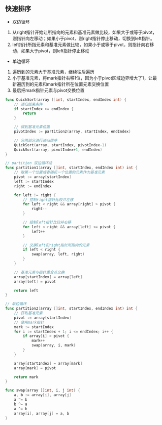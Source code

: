 ## 快速排序
- 双边循环
1. 从right指针开始让所指向的元素和基准元素做比较，如果大于或等于pivot，则指针向左移动；如果小于pivot，则right指针停止移动，切换到left指针。
2. left指针所指元素和基准元素做比较，如果小于或等于pivot，则指针向右移动，如果大于pivot，则left指针停止移动

- 单边循环
1. 遍历到的元素大于基准元素，继续往后遍历
2. 小于基准元素，将mark指针右移1位，因为小于pivot区域边界增大了1，让最新遍历到的元素和mark指针所在位置元素交换位置
3. 最后把mark指针元素与pivot交换位置

```go
func QuickSort(array []int, startIndex, endIndex int) {
	// 递归结束条件
	if startIndex >= endIndex {
		return
	}

	// 得到基准元素位置
	pivotIndex := partition2(array, startIndex, endIndex)

	// 分两部分进行递归排序
	QuickSort(array, startIndex, pivotIndex-1)
	QuickSort(array, pivotIndex+1, endIndex)
}

// partition 双边循环法
func partition1(array []int, startIndex, endIndex int) int {
	// 取第一个位置或者随机一个位置的元素作为基准元素
	pivot := array[startIndex]
	left := startIndex
	right := endIndex

	for left != right {
		// 控制right指针比较并左移
		for left < right && array[right] > pivot {
			right--
		}

		// 控制left指针比较并右移
		for left < right && array[left] <= pivot {
			left++
		}

		// 交换left和right指针所指向的元素
		if left < right {
			swap(array, left, right)
		}
	}

	// 基准元素与指针重合点交换
	array[startIndex] = array[left]
	array[left] = pivot

	return left
}

// 单边循环
func partition2(array []int, startIndex, endIndex int) int {
	// 获取基准元素
	pivot := array[startIndex]
	// 使用mark指针
	mark := startIndex
	for i := startIndex + 1; i <= endIndex; i++ {
		if array[i] < pivot {
			mark++
			swap(array, i, mark)
		}
	}

	array[startIndex] = array[mark]
	array[mark] = pivot

	return mark
}

func swap(array []int, i, j int) {
	a, b := array[i], array[j]
	a ^= b
	b ^= a
	a ^= b
	array[i], array[j] = a, b
}
```